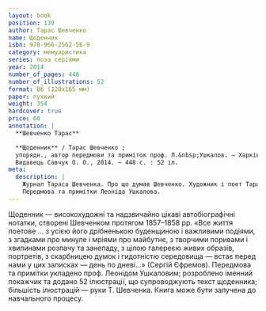 ```yaml
---
layout: book
position: 130
author: Тарас Шевченко
name: Щоденник
isbn: 978-966-2562-56-9
category: мемуаристика
series: поза серіями
year: 2014
number_of_pages: 448
number_of_illustrations: 52
format: В6 (120х165 мм)
paper: пухкий
weight: 354
hardcover: true
price: 60
annotation: |
  **Шевченко Тарас**

  **Щоденник** / Тарас Шевченко ;
  упорядн., автор передмови та приміток проф. Л.&nbsp;Ушкалов. — Харків :
  Видавець Савчук О. О., 2014. — 448 с. : 52 іл.
meta:
  description: |
    Журнал Тараса Шевченка. Про що думав Шевченко. Художник і поет Тарас Шевченко у спогадах.
    Передмова та примітки Леоніда Ушкалова.
---
```


Щоденник — високохудожні та надзвичайно цікаві автобіографічні нотатки, створені Шевченком протягом
1857–1858 рр. «Все життя поетове ... з усією його дрібненькою буденщиною і важливими подіями, з згадками
про минуле і мріями про майбутнє, з творчими поривами і хвилинами розпачу та занепаду, з цілою галереєю
живих образів, портретів, з скарбницею думок і гидотністю середовища — встає перед нами у цих записках —
день по дневі...» (Сергій Єфремов). Передмова та примітки укладено проф. Леонідом Ушкаловим; розроблено
іменний покажчик та додано 52 ілюстрації, що супроводжують текст щоденника; більшість ілюстрацій —
руки Т.&nbsp;Шевченка. Книга може бути залучена до навчального процесу.
